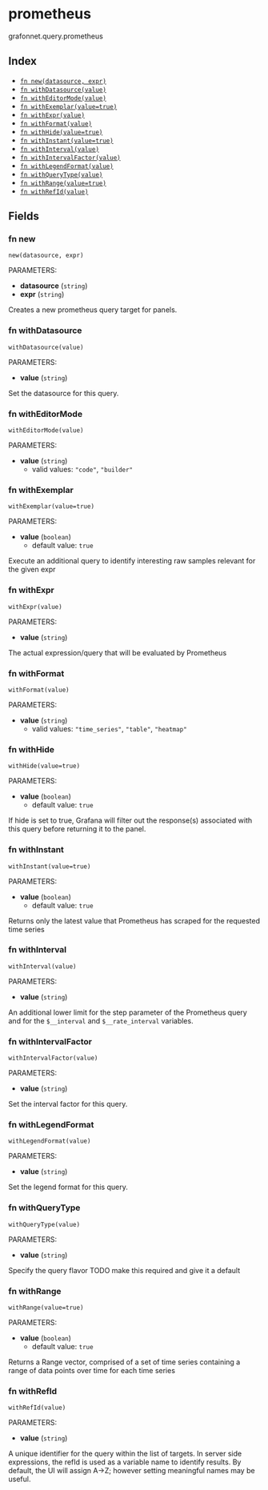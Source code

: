 # prometheus

grafonnet.query.prometheus

## Index

* [`fn new(datasource, expr)`](#fn-new)
* [`fn withDatasource(value)`](#fn-withdatasource)
* [`fn withEditorMode(value)`](#fn-witheditormode)
* [`fn withExemplar(value=true)`](#fn-withexemplar)
* [`fn withExpr(value)`](#fn-withexpr)
* [`fn withFormat(value)`](#fn-withformat)
* [`fn withHide(value=true)`](#fn-withhide)
* [`fn withInstant(value=true)`](#fn-withinstant)
* [`fn withInterval(value)`](#fn-withinterval)
* [`fn withIntervalFactor(value)`](#fn-withintervalfactor)
* [`fn withLegendFormat(value)`](#fn-withlegendformat)
* [`fn withQueryType(value)`](#fn-withquerytype)
* [`fn withRange(value=true)`](#fn-withrange)
* [`fn withRefId(value)`](#fn-withrefid)

## Fields

### fn new

```jsonnet
new(datasource, expr)
```

PARAMETERS:

* **datasource** (`string`)
* **expr** (`string`)

Creates a new prometheus query target for panels.
### fn withDatasource

```jsonnet
withDatasource(value)
```

PARAMETERS:

* **value** (`string`)

Set the datasource for this query.
### fn withEditorMode

```jsonnet
withEditorMode(value)
```

PARAMETERS:

* **value** (`string`)
   - valid values: `"code"`, `"builder"`


### fn withExemplar

```jsonnet
withExemplar(value=true)
```

PARAMETERS:

* **value** (`boolean`)
   - default value: `true`

Execute an additional query to identify interesting raw samples relevant for the given expr
### fn withExpr

```jsonnet
withExpr(value)
```

PARAMETERS:

* **value** (`string`)

The actual expression/query that will be evaluated by Prometheus
### fn withFormat

```jsonnet
withFormat(value)
```

PARAMETERS:

* **value** (`string`)
   - valid values: `"time_series"`, `"table"`, `"heatmap"`


### fn withHide

```jsonnet
withHide(value=true)
```

PARAMETERS:

* **value** (`boolean`)
   - default value: `true`

If hide is set to true, Grafana will filter out the response(s) associated with this query before returning it to the panel.
### fn withInstant

```jsonnet
withInstant(value=true)
```

PARAMETERS:

* **value** (`boolean`)
   - default value: `true`

Returns only the latest value that Prometheus has scraped for the requested time series
### fn withInterval

```jsonnet
withInterval(value)
```

PARAMETERS:

* **value** (`string`)

An additional lower limit for the step parameter of the Prometheus query and for the
`$__interval` and `$__rate_interval` variables.
### fn withIntervalFactor

```jsonnet
withIntervalFactor(value)
```

PARAMETERS:

* **value** (`string`)

Set the interval factor for this query.
### fn withLegendFormat

```jsonnet
withLegendFormat(value)
```

PARAMETERS:

* **value** (`string`)

Set the legend format for this query.
### fn withQueryType

```jsonnet
withQueryType(value)
```

PARAMETERS:

* **value** (`string`)

Specify the query flavor
TODO make this required and give it a default
### fn withRange

```jsonnet
withRange(value=true)
```

PARAMETERS:

* **value** (`boolean`)
   - default value: `true`

Returns a Range vector, comprised of a set of time series containing a range of data points over time for each time series
### fn withRefId

```jsonnet
withRefId(value)
```

PARAMETERS:

* **value** (`string`)

A unique identifier for the query within the list of targets.
In server side expressions, the refId is used as a variable name to identify results.
By default, the UI will assign A->Z; however setting meaningful names may be useful.